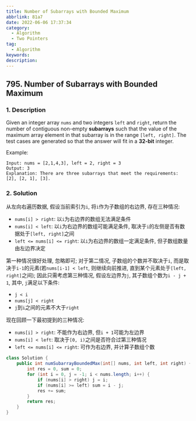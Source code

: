 ```yaml
---
title: Number of Subarrays with Bounded Maximum
abbrlink: 81a7
date: 2022-06-06 17:37:34
category:
  - Algorithm
  - Two Pointers
tag:
  - Algorithm
keywords:
description:
---
```


## 795. Number of Subarrays with Bounded Maximum
### 1. Description
Given an integer array `nums` and two integers `left` and `right`, return the number of contiguous non-empty **subarrays** such that the value of the maximum array element in that subarray is in the range `[left, right]`.
The test cases are generated so that the answer will fit in a **32-bit** integer.

Example:
```
Input: nums = [2,1,4,3], left = 2, right = 3
Output: 3
Explanation: There are three subarrays that meet the requirements: [2], [2, 1], [3].
```

### 2. Solution
从左向右遍历数据, 假设当前索引为`i`, 将`i`作为子数组的右边界, 存在三种情况:
* `nums[i] > right`: 以`i`为右边界的数组无法满足条件
* `nums[i] < left`: 以`i`为右边界的数组可能满足条件, 取决于`i`的左侧是否有数据处于`[left, right]`之间
* `left <= nums[i] <= right`: 以`i`为右边界的数组一定满足条件, 但子数组数量由左边界决定

第一种情况很好处理, 忽略即可; 对于第二情况, 子数组的个数并不取决于`i`, 而是取决于`i-1`的元素(若`nums[i-1] < left`, 则继续向前推进, 直到某个元素处于`[left, right]`之间); 因此只需考虑第三种情况, 假设左边界为`j`, 其子数组个数为`i - j + 1`, 其中, `j`满足以下条件:
* `j < i`
* `nums[j] < right`
* `j`到`i`之间的元素不大于`right`

现在回顾一下最初提到的三种情况:
* `nums[i] > right`: 不能作为右边界, 但`i + 1`可能为左边界
* `nums[i] < left`: 取决于`[0, i)`之间是否符合过第三种情况
* `left <= nums[i] <= right`: 可作为右边界, 并计算子数组个数

```java
class Solution {
    public int numSubarrayBoundedMax(int[] nums, int left, int right) {
        int res = 0, sum = 0;
        for (int i = 0, j = -1; i < nums.length; i++) {
            if (nums[i] > right) j = i;
            if (nums[i] >= left) sum = i - j;
            res += sum;
        }
        return res;
    }
}
```
